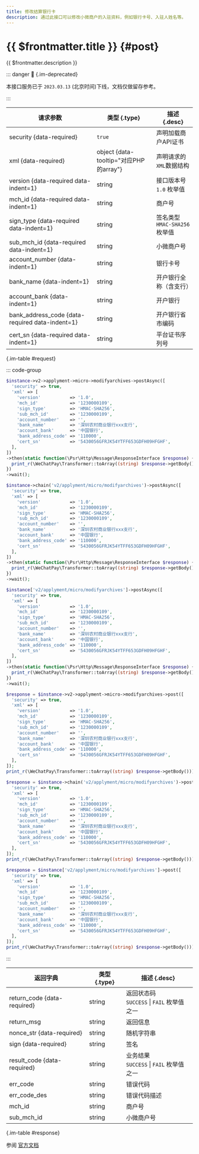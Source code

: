 ```yaml
---
title: 修改结算银行卡
description: 通过此接口可以修改小微商户的入驻资料，例如银行卡号、入驻人姓名等。
---
```


# {{ $frontmatter.title }} {#post}

{{ $frontmatter.description }}

::: danger :no_entry_sign: {.im-deprecated}

本接口服务已于 `2023.03.13` (北京时间)下线，文档仅做留存参考。

:::

| 请求参数 | 类型 {.type} | 描述 {.desc}
| --- | --- | ---
| security {data-required} | `true` | 声明加载商户API证书
| xml {data-required} | object {data-tooltip="对应PHP的array"} | 声明请求的`XML`数据结构
| version {data-required data-indent=1} | string | 接口版本号<br/>`1.0` 枚举值
| mch_id {data-required data-indent=1} | string | 商户号
| sign_type {data-required data-indent=1} | string | 签名类型<br/>`HMAC-SHA256` 枚举值
| sub_mch_id {data-required data-indent=1} | string | 小微商户号
| account_number {data-indent=1} | string | 银行卡号
| bank_name {data-indent=1} | string | 开户银行全称（含支行）
| account_bank {data-indent=1} | string | 开户银行
| bank_address_code {data-required data-indent=1} | string | 开户银行省市编码
| cert_sn {data-required data-indent=1} | string | 平台证书序列号

{.im-table #request}

::: code-group

```php [异步纯链式]
$instance->v2->applyment->micro->modifyarchives->postAsync([
  'security' => true,
  'xml' => [
    'version'           => '1.0',
    'mch_id'            => '1230000109',
    'sign_type'         => 'HMAC-SHA256',
    'sub_mch_id'        => '1230000109',
    'account_number'    => '',
    'bank_name'         => '深圳农村商业银行xxx支行',
    'account_bank'      => '中国银行',
    'bank_address_code' => '110000',
    'cert_sn'           => '5430056GFRJK54YTFF653GDFH09HFGHF',
  ],
])
->then(static function(\Psr\Http\Message\ResponseInterface $response) {
  print_r(\WeChatPay\Transformer::toArray((string) $response->getBody()));
})
->wait();
```

```php [异步声明式]
$instance->chain('v2/applyment/micro/modifyarchives')->postAsync([
  'security' => true,
  'xml' => [
    'version'           => '1.0',
    'mch_id'            => '1230000109',
    'sign_type'         => 'HMAC-SHA256',
    'sub_mch_id'        => '1230000109',
    'account_number'    => '',
    'bank_name'         => '深圳农村商业银行xxx支行',
    'account_bank'      => '中国银行',
    'bank_address_code' => '110000',
    'cert_sn'           => '5430056GFRJK54YTFF653GDFH09HFGHF',
  ],
])
->then(static function(\Psr\Http\Message\ResponseInterface $response) {
  print_r(\WeChatPay\Transformer::toArray((string) $response->getBody()));
})
->wait();
```

```php [异步属性式]
$instance['v2/applyment/micro/modifyarchives']->postAsync([
  'security' => true,
  'xml' => [
    'version'           => '1.0',
    'mch_id'            => '1230000109',
    'sign_type'         => 'HMAC-SHA256',
    'sub_mch_id'        => '1230000109',
    'account_number'    => '',
    'bank_name'         => '深圳农村商业银行xxx支行',
    'account_bank'      => '中国银行',
    'bank_address_code' => '110000',
    'cert_sn'           => '5430056GFRJK54YTFF653GDFH09HFGHF',
  ],
])
->then(static function(\Psr\Http\Message\ResponseInterface $response) {
  print_r(\WeChatPay\Transformer::toArray((string) $response->getBody()));
})
->wait();
```

```php [同步纯链式]
$response = $instance->v2->applyment->micro->modifyarchives->post([
  'security' => true,
  'xml' => [
    'version'           => '1.0',
    'mch_id'            => '1230000109',
    'sign_type'         => 'HMAC-SHA256',
    'sub_mch_id'        => '1230000109',
    'account_number'    => '',
    'bank_name'         => '深圳农村商业银行xxx支行',
    'account_bank'      => '中国银行',
    'bank_address_code' => '110000',
    'cert_sn'           => '5430056GFRJK54YTFF653GDFH09HFGHF',
  ],
]);
print_r(\WeChatPay\Transformer::toArray((string) $response->getBody()));
```

```php [同步声明式]
$response = $instance->chain('v2/applyment/micro/modifyarchives')->post([
  'security' => true,
  'xml' => [
    'version'           => '1.0',
    'mch_id'            => '1230000109',
    'sign_type'         => 'HMAC-SHA256',
    'sub_mch_id'        => '1230000109',
    'account_number'    => '',
    'bank_name'         => '深圳农村商业银行xxx支行',
    'account_bank'      => '中国银行',
    'bank_address_code' => '110000',
    'cert_sn'           => '5430056GFRJK54YTFF653GDFH09HFGHF',
  ],
]);
print_r(\WeChatPay\Transformer::toArray((string) $response->getBody()));
```

```php [同步属性式]
$response = $instance['v2/applyment/micro/modifyarchives']->post([
  'security' => true,
  'xml' => [
    'version'           => '1.0',
    'mch_id'            => '1230000109',
    'sign_type'         => 'HMAC-SHA256',
    'sub_mch_id'        => '1230000109',
    'account_number'    => '',
    'bank_name'         => '深圳农村商业银行xxx支行',
    'account_bank'      => '中国银行',
    'bank_address_code' => '110000',
    'cert_sn'           => '5430056GFRJK54YTFF653GDFH09HFGHF',
  ],
]);
print_r(\WeChatPay\Transformer::toArray((string) $response->getBody()));
```

:::

| 返回字典 | 类型 {.type} | 描述 {.desc}
| --- | --- | ---
| return_code {data-required} | string | 返回状态码<br/>`SUCCESS` \| `FAIL` 枚举值之一
| return_msg | string | 返回信息
| nonce_str {data-required} | string | 随机字符串
| sign {data-required} | string | 签名
| result_code {data-required} | string | 业务结果<br/>`SUCCESS` \| `FAIL` 枚举值之一
| err_code | string | 错误代码
| err_code_des | string | 错误代码描述
| mch_id | string | 商户号
| sub_mch_id | string | 小微商户号

{.im-table #response}

参阅 [官方文档](https://pay.weixin.qq.com/doc/v2/partner/4014115349)
